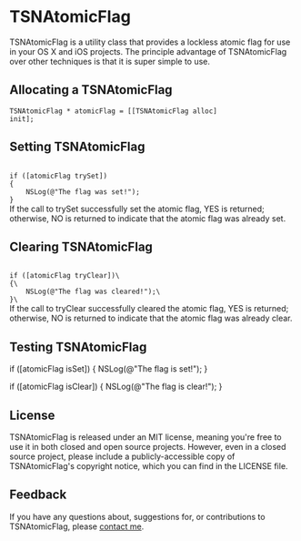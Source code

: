 TSNAtomicFlag
=============

TSNAtomicFlag is a utility class that provides a lockless atomic flag for use in your OS X and iOS projects. The principle advantage of TSNAtomicFlag over other techniques is that it is super simple to use.

Allocating a TSNAtomicFlag
--------------------------
<code>TSNAtomicFlag * atomicFlag = [[TSNAtomicFlag alloc] init];</code>

Setting TSNAtomicFlag
---------------------
<code>
if ([atomicFlag trySet]) 
{
    NSLog(@"The flag was set!");
}
</code>
If the call to trySet successfully set the atomic flag, YES is returned; otherwise, NO is returned to indicate that the atomic flag was already set.

Clearing TSNAtomicFlag
----------------------
<code>
if ([atomicFlag tryClear])\
{\
    NSLog(@"The flag was cleared!");\
}\
</code>
If the call to tryClear successfully cleared the atomic flag, YES is returned; otherwise, NO is returned to indicate that the atomic flag was already clear.

Testing TSNAtomicFlag
---------------------
if ([atomicFlag isSet])
{
    NSLog(@"The flag is set!");
}

if ([atomicFlag isClear])
{
    NSLog(@"The flag is clear!");
}
    
License
-------
TSNAtomicFlag is released under an MIT license, meaning you're free to use it in both closed and open source projects. However, even in a closed source project, please include a publicly-accessible copy of TSNAtomicFlag's copyright notice, which you can find in the LICENSE file.

Feedback
--------
If you have any questions about, suggestions for, or contributions to TSNAtomicFlag, please [contact me](mailto:brianlambert@softwarenerd.org).
